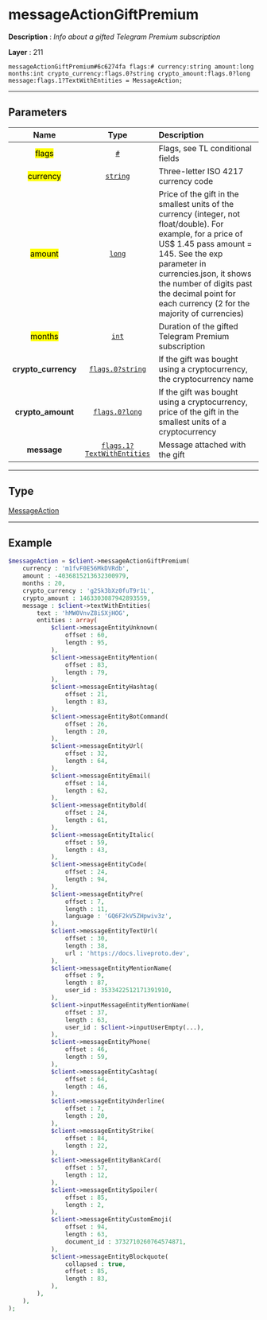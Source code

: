 # messageActionGiftPremium

**Description** : *Info about a gifted Telegram Premium subscription*

**Layer** : 211

```tl
messageActionGiftPremium#6c6274fa flags:# currency:string amount:long months:int crypto_currency:flags.0?string crypto_amount:flags.0?long message:flags.1?TextWithEntities = MessageAction;
```

---

## Parameters

| Name | Type | Description |
| :---: | :---: | :--- |
| <mark>flags</mark> | [`#`](type/#) | Flags, see TL conditional fields |
| <mark>currency</mark> | [`string`](type/string) | Three-letter ISO 4217 currency code |
| <mark>amount</mark> | [`long`](type/long) | Price of the gift in the smallest units of the currency (integer, not float/double). For example, for a price of US$ 1.45 pass amount = 145. See the exp parameter in currencies.json, it shows the number of digits past the decimal point for each currency (2 for the majority of currencies) |
| <mark>months</mark> | [`int`](type/int) | Duration of the gifted Telegram Premium subscription |
| **crypto_currency** | [`flags.0?string`](type/string) | If the gift was bought using a cryptocurrency, the cryptocurrency name |
| **crypto_amount** | [`flags.0?long`](type/long) | If the gift was bought using a cryptocurrency, price of the gift in the smallest units of a cryptocurrency |
| **message** | [`flags.1?TextWithEntities`](type/TextWithEntities) | Message attached with the gift |

---

## Type

[MessageAction](type/MessageAction)

---

## Example

```php
$messageAction = $client->messageActionGiftPremium(
	currency : 'm1fvF0E56MkDVRdb',
	amount : -4036815213632300979,
	months : 20,
	crypto_currency : 'g2Sk3bXz0fuT9r1L',
	crypto_amount : 1463303087942893559,
	message : $client->textWithEntities(
		text : 'hMW0VnvZ8iSXjHOG',
		entities : array(
			$client->messageEntityUnknown(
				offset : 60,
				length : 95,
			),
			$client->messageEntityMention(
				offset : 83,
				length : 79,
			),
			$client->messageEntityHashtag(
				offset : 21,
				length : 83,
			),
			$client->messageEntityBotCommand(
				offset : 26,
				length : 20,
			),
			$client->messageEntityUrl(
				offset : 32,
				length : 64,
			),
			$client->messageEntityEmail(
				offset : 14,
				length : 62,
			),
			$client->messageEntityBold(
				offset : 24,
				length : 61,
			),
			$client->messageEntityItalic(
				offset : 59,
				length : 43,
			),
			$client->messageEntityCode(
				offset : 24,
				length : 94,
			),
			$client->messageEntityPre(
				offset : 7,
				length : 11,
				language : 'GQ6F2kV5ZHpwiv3z',
			),
			$client->messageEntityTextUrl(
				offset : 30,
				length : 38,
				url : 'https://docs.liveproto.dev',
			),
			$client->messageEntityMentionName(
				offset : 9,
				length : 87,
				user_id : 3533422512171391910,
			),
			$client->inputMessageEntityMentionName(
				offset : 37,
				length : 63,
				user_id : $client->inputUserEmpty(...),
			),
			$client->messageEntityPhone(
				offset : 46,
				length : 59,
			),
			$client->messageEntityCashtag(
				offset : 64,
				length : 46,
			),
			$client->messageEntityUnderline(
				offset : 7,
				length : 20,
			),
			$client->messageEntityStrike(
				offset : 84,
				length : 22,
			),
			$client->messageEntityBankCard(
				offset : 57,
				length : 12,
			),
			$client->messageEntitySpoiler(
				offset : 85,
				length : 2,
			),
			$client->messageEntityCustomEmoji(
				offset : 94,
				length : 63,
				document_id : 3732710260764574871,
			),
			$client->messageEntityBlockquote(
				collapsed : true,
				offset : 85,
				length : 83,
			),
		),
	),
);
```